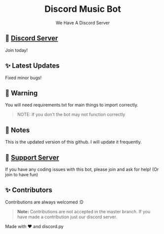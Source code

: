 <h1 align="center">Discord Music Bot </h1>
<p align="center">We Have A Discord Server</p>

## 👀 [Discord Server](https://discord.gg/rHksNbU8Hg)
Join today!

## ✨ Latest Updates
Fixed minor bugs!

## 🚧 Warning
You will need requirements.txt for main things to import correctly.

> NOTE: If you don't the bot may not function correctly

## 📝 Notes
This is the updated version of this github. I will update it frequently.

## 📝 [Support Server](https://discord.gg/rHksNbU8Hg)

If you have any coding issues with this bot, please join and ask for help! (Or join to have fun)

## ✨ Contributors

Contributions are always welcomed :D

> **Note:** Contributions are not accepted in the master branch. If you have made a contribution just our discord server.

Made with :heart: and discord.py
